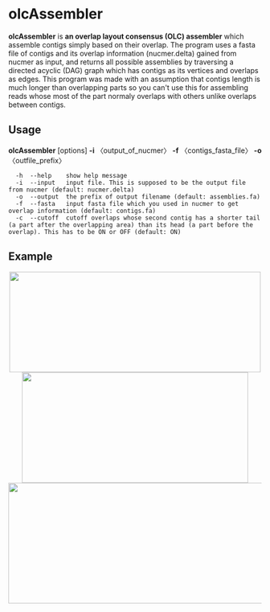 # olcAssembler
**olcAssembler** is **an overlap layout consensus (OLC) assembler** which assemble contigs simply based on their overlap. The program uses a fasta file of contigs and its overlap information (nucmer.delta) gained from nucmer as input, and returns all possible assemblies by traversing a directed acyclic (DAG) graph which has contigs as its vertices and overlaps as edges. This program was made with an assumption that contigs length is much longer than overlapping parts so you can't use this for assembling reads whose most of the part normaly overlaps with others unlike overlaps between contigs. 

## Usage
**olcAssembler** [options] **-i** 〈output_of_nucmer〉 **-f** 〈contigs_fasta_file〉 **-o** 〈outfile_prefix〉
```
  -h  --help    show help message
  -i  --input   input file. This is supposed to be the output file from nucmer (default: nucmer.delta)
  -o  --output  the prefix of output filename (default: assemblies.fa)
  -f  --fasta   input fasta file which you used in nucmer to get overlap information (default: contigs.fa)
  -c  --cutoff  cutoff overlaps whose second contig has a shorter tail (a part after the overlapping area) than its head (a part before the overlap). This has to be ON or OFF (default: ON)
  ```

## Example
<div align="center">
<img src="https://upload.wikimedia.org/wikipedia/commons/f/ff/%E3%82%AD%E3%83%A3%E3%83%97%E3%83%81%E3%83%A3.PNG" width="500" height="200" />
</div>

<div align="center">
<img src="https://upload.wikimedia.org/wikipedia/commons/2/29/%E3%82%AD%E3%83%A3%E3%83%97%E3%83%81%E3%83%A32.PNG" width="450" height="220" />
</div>

<div align="center">
<img src="https://upload.wikimedia.org/wikipedia/commons/2/29/%E3%82%AD%E3%83%A3%E3%83%97%E3%83%81%E3%83%A33.PNG" width="600" height="240" />
</div>


